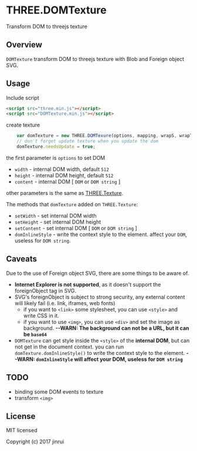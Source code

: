# THREE.DOMTexture
Transform DOM to threejs texture
## Overview
```DOMTexture``` transform DOM to threejs texture with Blob and Foreign object SVG.
## Usage
Include script
```html
<script src="three.min.js"></script>
<script src="DOMTexture.min.js"></script>
```
create texture
```javascript
    var domTexture = new THREE.DOMTexure(options, mapping, wrapS, wrapT, magFilter, minFilter, format, type, anisotropy)
    // don't forget update texture when you update the dom
    domTexture.needsUpdate = true;
```
the first parameter is ```options``` to set DOM
* ```width``` - internal DOM width, default ```512```
* ```height``` - internal DOM height, default ```512```
* ```content``` - internal DOM [ ```DOM``` or ```DOM string``` ]

other parameters is the same as [THREE.Texture](https://threejs.org/docs/index.html#api/textures/Texture).

The methods that ```domTexture``` added on ```THREE.Texture```:
* ```setWidth``` - set internal DOM width
* ```setHeight``` - set internal DOM height
* ```setContent``` -  set internal DOM [ ```DOM``` or ```DOM string``` ]
* ```domInlineStyle``` - write the context style to the element. affect your ```DOM```, useless for ```DOM string```.

## Caveats
Due to the use of Foreign object SVG, there are some things to be aware of.
* __Internet Explorer is not supported__, as it doesn't support the foreignObject tag in SVG.
* SVG's foreignObject is subject to strong security, any external content will likely fail (i.e. link, iframes, web fonts)
    - if you want to ```<link>``` some stylesheet, you can use ```<style>``` and write CSS in it.
    - if you want to use ```<img>```, you can use ```<div>``` and set the image as background. __--WARN: The background can not be a URL, but it can be ```base64```__
* ```DOMTexture``` can get style inside the ```<style>``` of the __internal DOM__, but can not get in the document context. you can run ```domTexture.domInlineStyle()``` to write the context style to the element. __--WARN: ```domInlineStyle``` will affect your DOM, useless for ```DOM string```__

## TODO
* binding some DOM events to texture
* transform ```<img>```

## License
MIT licensed

Copyright (c) 2017 jinrui